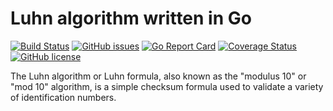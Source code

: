# Luhn algorithm written in Go

[![Build Status](https://travis-ci.com/T-PWK/go-luhn.svg?branch=master)](https://travis-ci.com/T-PWK/go-luhn)
[![GitHub issues](https://img.shields.io/github/issues/T-PWK/go-luhn.svg)](https://github.com/T-PWK/go-luhn/issues)
[![Go Report Card](https://goreportcard.com/badge/github.com/T-PWK/go-luhn)](https://goreportcard.com/report/github.com/T-PWK/go-luhn)
[![Coverage Status](https://coveralls.io/repos/github/T-PWK/go-luhn/badge.svg?branch=master)](https://coveralls.io/github/T-PWK/go-luhn?branch=master)
[![GitHub license](https://img.shields.io/badge/license-MIT-blue.svg)](https://blog.abelotech.com/mit-license/)


The Luhn algorithm or Luhn formula, also known as the "modulus 10" or "mod 10" algorithm, is a simple checksum formula used to validate a variety of identification numbers.

